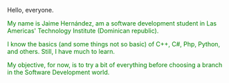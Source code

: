 Hello, everyone.

<font color="green">My name is Jaime Hernández, am a software development student in Las Americas' Technology Institute (Dominican republic).

I know the basics (and some things not so basic) of C++, C#, Php, Python, and others. Still, I have much to learn.

My objective, for now, is to try a bit of everything before choosing a branch in the Software Development world.

